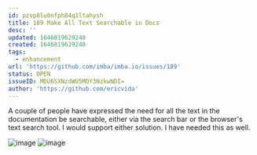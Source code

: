 ```yaml
---
id: pzvp8lu0nfph84q1ltahysh
title: 189 Make All Text Searchable in Docs
desc: ''
updated: 1646819629240
created: 1646819629240
tags:
  - enhancement
url: 'https://github.com/imba/imba.io/issues/189'
status: OPEN
issueID: MDU6SXNzdWU5MDY3NzkwNDI=
author: 'https://github.com/ericvida'
---
```

A couple of people have expressed the need for all the text in the documentation be searchable, either via the search bar or the browser's text search tool. I would support either solution. I have needed this as well.

![image](https://user-images.githubusercontent.com/13579055/120108504-9b9a5900-c18f-11eb-8f12-f6788cd1dfc8.png)
![image](https://user-images.githubusercontent.com/13579055/120108573-e4521200-c18f-11eb-85e6-9b1aef054a71.png)
